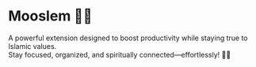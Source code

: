 # Mooslem  🕌✨
A powerful extension designed to boost productivity while staying true to Islamic values. <br/>
Stay focused, organized, and spiritually connected—effortlessly! 🚀🤲
